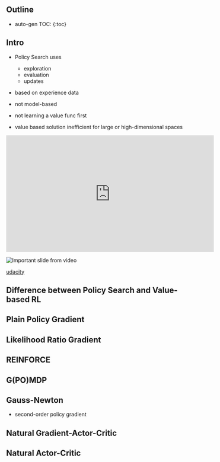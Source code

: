 <script type="text/javascript" async
  src="https://cdnjs.cloudflare.com/ajax/libs/mathjax/2.7.1/MathJax.js?config=TeX-MML-AM_CHTML">
</script>

## Outline
* auto-gen TOC:
{:toc}

## Intro
* Policy Search uses
    - exploration
    - evaluation
    - updates
* based on experience data
* not model-based
* not learning a value func first

* value based solution inefficient for large or high-dimensional spaces

<iframe width="560" height="315" src="https://www.youtube.com/embed/bJMib3EPwAE" frameborder="0" allowfullscreen></iframe>

![Important slide from video](https://farm5.staticflickr.com/4313/36102858632_afe96bc2ed_z_d.jpg)

[udacity](https://ct2034.github.io/reinforcement_learning_summary/references.html#udacity-course-reinforcement-learning)

## Difference between Policy Search and Value-based RL


## Plain Policy Gradient

## Likelihood Ratio Gradient

## REINFORCE

## G(PO)MDP

## Gauss-Newton 
* second-order policy gradient

## Natural Gradient-Actor-Critic
## Natural Actor-Critic
